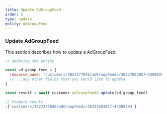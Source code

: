 ```yaml
---
title: Update AdGroupFeed
order: 5
type: update
entity: AdGroupFeed
---
```


### Update AdGroupFeed

This section describes how to update a AdGroupFeed.

```javascript
// Updating the entity

const ad_group_feed = {
  resource_name: 'customers/3827277046/adGroupFeeds/36337683057~43009393', // The resource_name is required
  // ...any other fields that you would like to update
}

const result = await customer.adGroupFeeds.update(ad_group_feed)
```

```javascript
// Example result
;['customers/3827277046/adGroupFeeds/36337683057~43009393']
```
